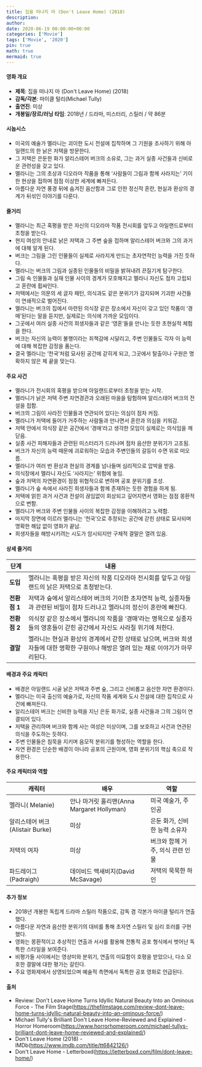 ```yaml
---
title: 집을 떠나지 마 (Don't Leave Home) (2018)
description: 
author: 
date: 2020-06-19 00:00:00+00:00
categories: ['Movie']
tags: ['Movie', '2020']
pin: true
math: true
mermaid: true
---
```

#### 영화 개요

- **제목**: 집을 떠나지 마 (Don't Leave Home) (2018)  
- **감독/각본**: 마이클 털리(Michael Tully)  
- **출연진**: 미상  
- **개봉일/장르/러닝 타임**: 2018년 / 드라마, 미스터리, 스릴러 / 약 86분  

#### 시놉시스

- 미국의 예술가 멜라니는 괴이한 도시 전설에 집착하며 그 기원을 조사하기 위해 아일랜드의 한 낡은 저택을 방문한다.  
- 그 저택은 은둔한 화가 알리스테어 버크의 소유로, 그는 과거 실종 사건들과 신비로운 관련성을 갖고 있다.  
- 멜라니는 그의 초상과 디오라마 작품을 통해 ‘사람들이 그림과 함께 사라지는’ 기이한 현상을 접하며 점점 이상한 세계에 빠져든다.  
- 아름다운 자연 풍경 뒤에 숨겨진 음산함과 그로 인한 정신적 혼란, 현실과 환상의 경계가 뒤섞인 이야기를 다룬다.  

#### 줄거리

- 멜라니는 최근 혹평을 받은 자신의 디오라마 작품 전시회를 앞두고 아일랜드로부터 초청을 받는다.  
- 현지 여성의 안내로 낡은 저택과 그 주변 숲을 접하며 알리스테어 버크와 그의 과거에 대해 알게 된다.  
- 버크는 그림을 그린 인물들이 실제로 사라지게 만드는 초자연적인 능력을 가진 듯하다.  
- 멜라니는 버크의 그림과 실종된 인물들의 비밀을 밝혀내려 끈질기게 탐구한다.  
- 그림 속 인물들과 실재 인물 사이의 경계가 모호해지고 멜라니 자신도 점차 고립되고 혼란에 휩싸인다.  
- 저택에서는 의문의 세 글자 패턴, 의식과도 같은 분위기가 감지되며 기괴한 사건들이 연쇄적으로 벌어진다.  
- 멜라니는 버크의 집에서 마련된 의식장 같은 장소에서 자신이 갖고 있던 작품이 ‘경매’된다는 말을 듣지만, 실제로는 의식에 가까운 모임이다.  
- 그곳에서 여러 실종 사건의 희생자들과 같은 ‘영혼’들을 만나는 듯한 초현실적 체험을 한다.  
- 버크는 자신의 능력이 불행이라는 죄책감에 시달리고, 주변 인물들도 각자 이 능력에 대해 복잡한 감정을 품는다.  
- 결국 멜라니는 ‘천국’처럼 묘사된 공간에 갇히게 되고, 그곳에서 탈출이나 구원은 명확하지 않은 체 끝을 맞는다.  

#### 주요 사건

- 멜라니가 전시회의 혹평을 받으며 아일랜드로부터 초청을 받는 시작.  
- 멜라니가 낡은 저택 주변 자연경관과 오래된 마을을 탐험하며 알리스테어 버크의 전설을 접함.  
- 버크의 그림이 사라진 인물들과 연관되어 있다는 의심이 점차 커짐.  
- 멜라니가 저택에 들어가 거주하는 사람들과 만나면서 혼란과 의심을 키워감.  
- 저택 안에서 의식장 같은 공간에서 ‘경매’라고 생각한 모임이 실제로는 의식임을 깨닫음.  
- 실종 사건 피해자들과 관련된 미스터리가 드러나며 점차 음산한 분위기가 고조됨.  
- 버크가 자신의 능력 때문에 괴로워하는 모습과 주변인들의 갈등이 수면 위로 떠오름.  
- 멜라니가 여러 번 환상과 현실의 경계를 넘나들며 심리적으로 압박을 받음.  
- 의식장에서 멜라니 자신도 ‘사라지는’ 위험에 놓임.  
- 숲과 저택의 자연환경이 점점 위협적으로 변하며 공포 분위기를 조성.  
- 멜라니가 숲 속에서 사라진 희생자들과 함께 존재하는 듯한 경험을 하게 됨.  
- 저택에 얽힌 과거 사건과 전설이 끊임없이 회상되고 깊어지면서 영화는 점점 몽환적으로 변함.  
- 멜라니가 버크와 주변 인물들 사이의 복잡한 감정을 이해하려고 노력함.  
- 마지막 장면에 이르러 멜라니는 ‘천국’으로 추정되는 공간에 갇힌 상태로 묘사되며 명확한 해답 없이 영화가 끝남.  
- 희생자들을 해방시키려는 시도가 암시되지만 구체적 결말은 열려 있음.  

#### 상세 줄거리

| **단계**    | **내용**                                                                                       |
|-------------|------------------------------------------------------------------------------------------------|
| **도입**    | 멜라니는 혹평을 받은 자신의 작품 디오라마 전시회를 앞두고 아일랜드의 낡은 저택으로 초청받는다.          |
| **전환점 1** | 저택과 숲에서 알리스테어 버크의 기이한 초자연적 능력, 실종자들과 관련된 비밀이 점차 드러나고 멜라니의 정신이 혼란에 빠진다. |
| **전환점 2** | 의식장 같은 장소에서 멜라니의 작품을 ‘경매’라는 명목으로 실종자들의 영혼들이 갇힌 공간에서 자신도 사라질 위기에 처한다. |
| **결말**    | 멜라니는 현실과 환상의 경계에서 갇힌 상태로 남으며, 버크와 희생자들에 대한 명확한 구원이나 해방은 열려 있는 채로 이야기가 마무리된다. |

#### 배경과 주요 캐릭터

- 배경은 아일랜드 시골 낡은 저택과 주변 숲, 그리고 신비롭고 음산한 자연 환경이다.  
- 멜라니는 미국 출신의 예술가로, 자신의 작품 세계와 도시 전설에 대한 집착으로 사건에 빠져든다.  
- 알리스테어 버크는 신비한 능력을 지닌 은둔 화가로, 실종 사건들과 그의 그림이 연결되어 있다.  
- 저택을 관리하며 버크와 함께 사는 여성은 미상이며, 그를 보호하고 사건과 연관된 의식을 주도하는 듯하다.  
- 주변 인물들은 침묵을 지키며 음모적 분위기를 형성하는 역할을 한다.  
- 자연 환경은 단순한 배경이 아니라 공포의 근원이며, 영화 분위기의 핵심 축으로 작용한다.  

#### 주요 캐릭터와 역할

| **캐릭터**          | **배우**          | **역할**                      |
|---------------------|-------------------|-------------------------------|
| 멜라니( Melanie)     | 안나 마거릿 홀리맨(Anna Margaret Hollyman) | 미국 예술가, 주인공                |
| 알리스테어 버크(Alistair Burke) | 미상              | 은둔 화가, 신비한 능력 소유자        |
| 저택의 여자          | 미상              | 버크와 함께 거주, 의식 관련 인물       |
| 파드레이그(Padraigh) | 데이비드 맥새비지(David McSavage) | 저택의 묵묵한 하인                  |

#### 추가 정보

- 2018년 개봉한 독립계 드라마 스릴러 작품으로, 감독 겸 각본가 마이클 털리가 연출했다.  
- 아름다운 자연과 음산한 분위기의 대비를 통해 초자연 스릴러 및 심리 호러를 구현했다.  
- 영화는 몽환적이고 추상적인 연출과 서사를 활용해 전통적 공포 형식에서 벗어난 독특한 스타일을 보여준다.  
- 비평가들 사이에서는 영상미와 분위기, 연출의 미묘함이 호평을 받았으나, 다소 모호한 결말에 대한 평가는 갈린다.  
- 주요 영화제에서 상영되었으며 예술적 측면에서 독특한 공포 영화로 언급된다.  

#### 출처

- Review: Don't Leave Home Turns Idyllic Natural Beauty Into an Ominous Force - The Film Stage(https://thefilmstage.com/review-dont-leave-home-turns-idyllic-natural-beauty-into-an-ominous-force/)  
- Michael Tully's Brilliant Don't Leave Home-Reviewed and Explained - Horror Homeroom(https://www.horrorhomeroom.com/michael-tullys-brilliant-dont-leave-home-reviewed-and-explained/)  
- Don't Leave Home (2018) - IMDb(https://www.imdb.com/title/tt6842126/)  
- Don't Leave Home - Letterboxd(https://letterboxd.com/film/dont-leave-home/)
